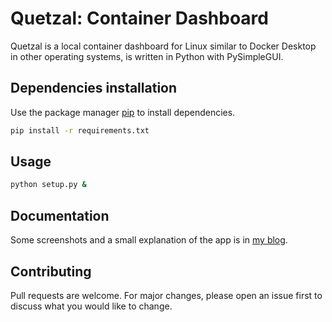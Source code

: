 # Quetzal: Container Dashboard

Quetzal is a local container dashboard for Linux similar to Docker Desktop in other operating systems, is written in Python with PySimpleGUI.

## Dependencies installation

Use the package manager [pip](https://pip.pypa.io/en/stable/) to install dependencies.

```bash
pip install -r requirements.txt
```

## Usage

```bash
python setup.py &
```

## Documentation

Some screenshots and a small explanation of the app is in [my blog](https://blog.ramonesparza.net/2021/10/17/containerdashboard/).

## Contributing
Pull requests are welcome. For major changes, please open an issue first to discuss what you would like to change.
